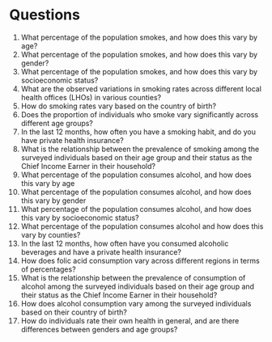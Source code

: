# Questions

<ol>

<li>What percentage of the population smokes, and how does this vary by age?<?li>

<li>What percentage of the population smokes, and how does this vary by gender?</li>

<li>What percentage of the population smokes, and how does this vary by socioeconomic status?</li>

<li> What are the observed variations in smoking rates across different local health offices (LHOs) in various counties? <?li>

<li> How do smoking rates vary based on the country of birth? <?li>

<li> Does the proportion of individuals who smoke vary significantly across different age groups? </li>

<li> In the last 12 months, how often you have a smoking habit, and do you have private health insurance? </li>

<li> What is the relationship between the prevalence of smoking among the surveyed individuals based on their age group and their status as the Chief Income Earner in their household? </li>

<li>What percentage of the population consumes alcohol, and how does this vary by age</li>

<li>What percentage of the population consumes alcohol, and how does this vary by gender</li>

<li>What percentage of the population consumes alcohol, and how does this vary by socioeconomic status?</li>

<li> What percentage of the population consumes alcohol and how does this vary by counties? <?li>

<li> In the last 12 months, how often have you consumed alcoholic beverages and have a private health insurance? </li>

<li>How does folic acid consumption vary across different regions in terms of percentages?</li>

<li>What is the relationship between the prevalence of consumption of alcohol among the surveyed individuals based on their age group and their status as the Chief Income Earner in their household?</li>

<li> How does alcohol consumption vary among the surveyed individuals based on their country of birth? </li>

<li> How do individuals rate their own health in general, and are there differences between genders and age groups? </li>

